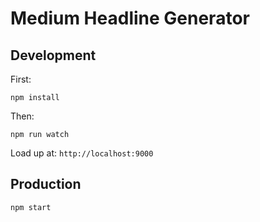 # Medium Headline Generator

## Development

First:

`npm install`

Then:

`npm run watch`

Load up at: `http://localhost:9000`

## Production

`npm start`
